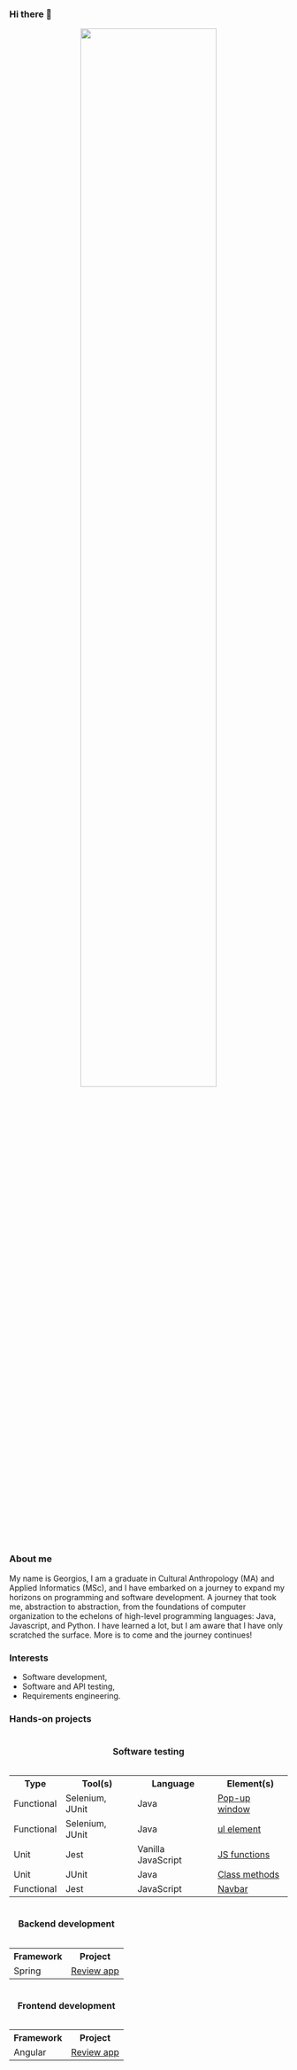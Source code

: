 ### Hi there 👋

<p align="center">
  <a href="https://image.lexica.art/full_webp/3ccff4a8-fb6e-47e6-80a3-1e58211d7ec0">
    <img width="70%" src="https://image.lexica.art/full_webp/3ccff4a8-fb6e-47e6-80a3-1e58211d7ec0" />
  </a>
</p>

### About me

My name is Georgios, I am a graduate in Cultural Anthropology (MA) and Applied Informatics (MSc), and I have embarked on a journey to expand my horizons on programming and software development. A journey that took me, abstraction to abstraction, from the foundations of computer organization to the echelons of high-level programming languages: Java, Javascript, and Python. I have learned a lot, but I am aware that I have only scratched the surface. More is to come and the journey continues!


### Interests

* Software development,
* Software and API testing,
* Requirements engineering.

### Hands-on projects

<div align="center">
        <table>
        <caption><h4>Software testing</h4></caption>
        <tr>
          <th>Type</th>
          <th>Tool(s)</th>
          <th>Language</th>
          <th>Element(s)</th>
        </tr>
        <tr>
          <td>Functional</td>
          <td>Selenium, JUnit</td>
          <td>Java</td>
          <td><a href="https://github.com/geozi/selenium-java-junit-popupwindow">Pop-up window</a></td>
        </tr>
        <tr>
          <td>Functional</td>
          <td>Selenium, JUnit</td>
          <td>Java</td>
          <td><a href="https://github.com/geozi/selenium-java-junit-ulelement">ul element</a></td>
        </tr>
        <tr>
          <td>Unit</td>
          <td>Jest</td>
          <td>Vanilla JavaScript</td>
          <td><a href="https://github.com/geozi/javascript-jest">JS functions</a></td>
        </tr>
        <tr>
          <td>Unit</td>
          <td>JUnit</td>
          <td>Java</td>
          <td><a href="https://github.com/geozi/java-junit">Class methods</a></td>
        </tr>
         <tr>
          <td>Functional</td>
          <td>Jest</td>
          <td>JavaScript</td>
          <td><a href="https://github.com/geozi/selenium-javascript-jest-navbar">Navbar</a></td>
        </tr>
      </table>
</div>

<div align="center">
        <table>
        <caption><h4>Backend development</h4></caption>
        <tr>
          <th>Framework</th>
          <th>Project</th>
        </tr>
        <tr>
          <td>Spring</td>
          <td><a href="https://github.com/geozi/review-app">Review app</a></td>
        </tr>
      </table>
</div>

<div align="center">
        <table>
        <caption><h4>Frontend development</h4></caption>
        <tr>
          <th>Framework</th>
          <th>Project</th>
        </tr>
        <tr>
          <td>Angular</td>
          <td><a href="https://github.com/geozi/reviewapp-frontend">Review app</a></td>
        </tr>
      </table>
</div>

